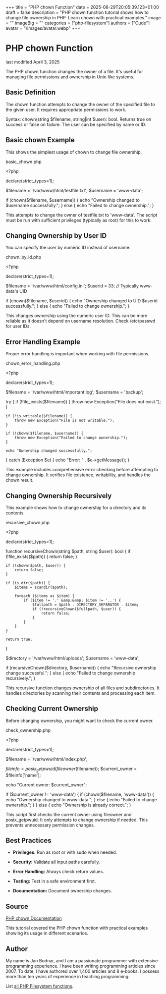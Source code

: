 +++
title = "PHP chown Function"
date = 2025-08-29T20:05:39.123+01:00
draft = false
description = "PHP chown function tutorial shows how to change file ownership in PHP. Learn chown with practical examples."
image = ""
imageBig = ""
categories = ["php-filesystem"]
authors = ["Cude"]
avatar = "/images/avatar.webp"
+++

# PHP chown Function

last modified April 3, 2025

The PHP chown function changes the owner of a file. It's useful for
managing file permissions and ownership in Unix-like systems.

## Basic Definition

The chown function attempts to change the owner of the specified
file to the given user. It requires appropriate permissions to work.

Syntax: chown(string $filename, string|int $user): bool. Returns
true on success or false on failure. The user can be specified by name or ID.

## Basic chown Example

This shows the simplest usage of chown to change file ownership.

basic_chown.php
  

&lt;?php

declare(strict_types=1);

$filename = '/var/www/html/testfile.txt';
$username = 'www-data';

if (chown($filename, $username)) {
    echo "Ownership changed to $username successfully.";
} else {
    echo "Failed to change ownership.";
}

This attempts to change the owner of testfile.txt to 'www-data'. The script must
be run with sufficient privileges (typically as root) for this to work.

## Changing Ownership by User ID

You can specify the user by numeric ID instead of username.

chown_by_id.php
  

&lt;?php

declare(strict_types=1);

$filename = '/var/www/html/config.ini';
$userid = 33; // Typically www-data's UID

if (chown($filename, $userid)) {
    echo "Ownership changed to UID $userid successfully.";
} else {
    echo "Failed to change ownership.";
}

This changes ownership using the numeric user ID. This can be more reliable as
it doesn't depend on username resolution. Check /etc/passwd for user IDs.

## Error Handling Example

Proper error handling is important when working with file permissions.

chown_error_handling.php
  

&lt;?php

declare(strict_types=1);

$filename = '/var/www/html/important.log';
$username = 'backup';

try {
    if (!file_exists($filename)) {
        throw new Exception("File does not exist.");
    }
    
    if (!is_writable($filename)) {
        throw new Exception("File is not writable.");
    }
    
    if (!chown($filename, $username)) {
        throw new Exception("Failed to change ownership.");
    }
    
    echo "Ownership changed successfully.";
} catch (Exception $e) {
    echo "Error: " . $e-&gt;getMessage();
}

This example includes comprehensive error checking before attempting to change
ownership. It verifies file existence, writability, and handles the chown result.

## Changing Ownership Recursively

This example shows how to change ownership for a directory and its contents.

recursive_chown.php
  

&lt;?php

declare(strict_types=1);

function recursiveChown(string $path, string $user): bool {
    if (!file_exists($path)) {
        return false;
    }
    
    if (!chown($path, $user)) {
        return false;
    }
    
    if (is_dir($path)) {
        $items = scandir($path);
        
        foreach ($items as $item) {
            if ($item != '.' &amp;&amp; $item != '..') {
                $fullpath = $path . DIRECTORY_SEPARATOR . $item;
                if (!recursiveChown($fullpath, $user)) {
                    return false;
                }
            }
        }
    }
    
    return true;
}

$directory = '/var/www/html/uploads';
$username = 'www-data';

if (recursiveChown($directory, $username)) {
    echo "Recursive ownership change successful.";
} else {
    echo "Failed to change ownership recursively.";
}

This recursive function changes ownership of all files and subdirectories. It
handles directories by scanning their contents and processing each item.

## Checking Current Ownership

Before changing ownership, you might want to check the current owner.

check_ownership.php
  

&lt;?php

declare(strict_types=1);

$filename = '/var/www/html/index.php';

$fileinfo = posix_getpwuid(fileowner($filename));
$current_owner = $fileinfo['name'];

echo "Current owner: $current_owner";

if ($current_owner != 'www-data') {
    if (chown($filename, 'www-data')) {
        echo "Ownership changed to www-data.";
    } else {
        echo "Failed to change ownership.";
    }
} else {
    echo "Ownership is already correct.";
}

This script first checks the current owner using fileowner and
posix_getpwuid. It only attempts to change ownership if needed.
This prevents unnecessary permission changes.

## Best Practices

- **Privileges:** Run as root or with sudo when needed.

- **Security:** Validate all input paths carefully.

- **Error Handling:** Always check return values.

- **Testing:** Test in a safe environment first.

- **Documentation:** Document ownership changes.

## Source

[PHP chown Documentation](https://www.php.net/manual/en/function.chown.php)

This tutorial covered the PHP chown function with practical
examples showing its usage in different scenarios.

## Author

My name is Jan Bodnar, and I am a passionate programmer with extensive
programming experience. I have been writing programming articles since 2007.
To date, I have authored over 1,400 articles and 8 e-books. I possess more
than ten years of experience in teaching programming.

List [all PHP Filesystem functions](/php/#php-fs).